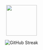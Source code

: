 <div id="header" align="center">
  <img src="https://pin.it/4OXob2jhB" width="100"/>

  ![GitHub Streak](http://github-readme-streak-stats.herokuapp.com?user=Avairon&theme=highcontrast&background=000000&ring=7000a6&fire=7000a6&currStreakLabel=8000c1)
  
</div>



